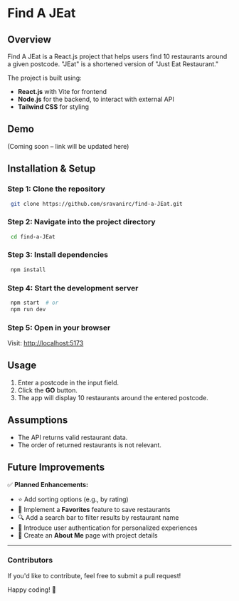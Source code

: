 # Find A JEat

## Overview
Find A JEat is a React.js project that helps users find 10 restaurants around a given postcode. "JEat" is a shortened version of "Just Eat Restaurant."

The project is built using:
- **React.js** with Vite for frontend
- **Node.js** for the backend, to interact with external API
- **Tailwind CSS** for styling

## Demo
(Coming soon – link will be updated here)

## Installation & Setup

### Step 1: Clone the repository
```sh
 git clone https://github.com/sravanirc/find-a-JEat.git
```

### Step 2: Navigate into the project directory
```sh
 cd find-a-JEat
```

### Step 3: Install dependencies
```sh
 npm install
```

### Step 4: Start the development server
```sh
 npm start  # or
 npm run dev
```

### Step 5: Open in your browser
Visit: [http://localhost:5173](http://localhost:5173)

## Usage
1. Enter a postcode in the input field.
2. Click the **GO** button.
3. The app will display 10 restaurants around the entered postcode.

## Assumptions
- The API returns valid restaurant data.
- The order of returned restaurants is not relevant.

## Future Improvements
✅ **Planned Enhancements:**
- ⭐ Add sorting options (e.g., by rating)
- 📌 Implement a **Favorites** feature to save restaurants
- 🔍 Add a search bar to filter results by restaurant name
- 🔑 Introduce user authentication for personalized experiences
- 📄 Create an **About Me** page with project details

---
### Contributors
If you'd like to contribute, feel free to submit a pull request!

Happy coding! 🚀
